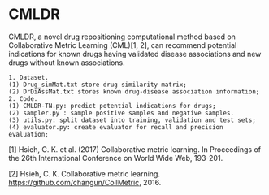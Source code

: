 # CMLDR

CMLDR, a novel drug repositioning computational method based on Collaborative Metric Learning (CML)[1, 2], can recommend potential indications for known drugs having validated disease associations and new drugs without known associations. 

```
1. Dataset.
(1) Drug_simMat.txt store drug similarity matrix;
(2) DrDiAssMat.txt stores known drug-disease association information;
2. Code.
(1) CMLDR-TN.py: predict potential indications for drugs;
(2) sampler.py : sample positive samples and negative samples.
(3) utils.py: split dataset into training, validation and test sets;
(4) evaluator.py: create evaluator for recall and precision evaluation;
```
[1] Hsieh, C. K. et al. (2017) Collaborative metric learning. In Proceedings of the 26th International Conference on World Wide Web, 193-201.

[2] Hsieh, C. K. Collaborative metric learning. https://github.com/changun/CollMetric, 2016.

